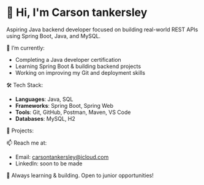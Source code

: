 # 👋 Hi, I'm Carson tankersley

Aspiring Java backend developer focused on building real-world REST APIs using Spring Boot, Java, and MySQL.

🔭 I’m currently:
- Completing a Java developer certification
- Learning Spring Boot & building backend projects
- Working on improving my Git and deployment skills

🛠 Tech Stack:
- **Languages**: Java, SQL
- **Frameworks**: Spring Boot, Spring Web
- **Tools**: Git, GitHub, Postman, Maven, VS Code
- **Databases**: MySQL, H2

📌 Projects:


📫 Reach me at:
- Email: carsontankersley@icloud.com
- LinkedIn: soon to be made

🌱 Always learning & building. Open to junior opportunities!


<!--
**GhostyBoy00/GhostyBoy00** is a ✨ _special_ ✨ repository because its `README.md` (this file) appears on your GitHub profile.

Here are some ideas to get you started:

- 🔭 I’m currently working on ...
- 🌱 I’m currently learning ...
- 👯 I’m looking to collaborate on ...
- 🤔 I’m looking for help with ...
- 💬 Ask me about ...
- 📫 How to reach me: ...
- 😄 Pronouns: ...
- ⚡ Fun fact: ...
-->
